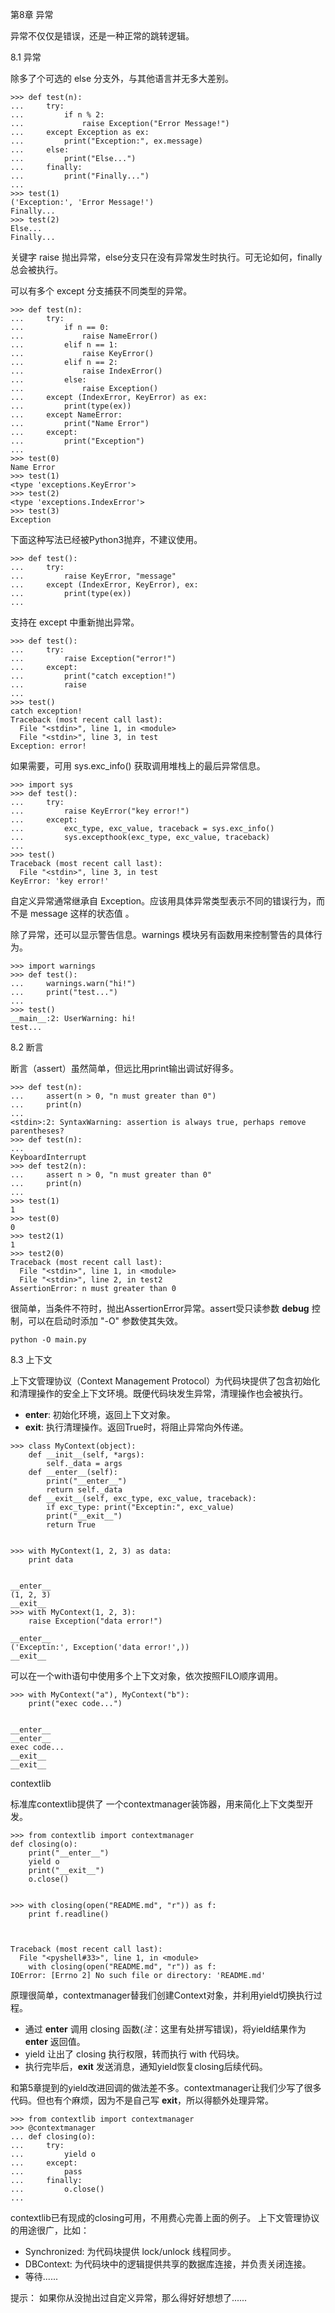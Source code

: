 第8章 异常

异常不仅仅是错误，还是一种正常的跳转逻辑。
 
8.1 异常

除多了个可选的 else 分支外，与其他语言并无多大差别。

```
>>> def test(n):
...     try:
...         if n % 2:
...             raise Exception("Error Message!")
...     except Exception as ex:
...         print("Exception:", ex.message)
...     else:
...         print("Else...")
...     finally:
...         print("Finally...")
...
>>> test(1)
('Exception:', 'Error Message!')
Finally...
>>> test(2)
Else...
Finally...
```

关键字 raise 抛出异常，else分支只在没有异常发生时执行。可无论如何，finally 总会被执行。

可以有多个 except 分支捕获不同类型的异常。

```
>>> def test(n):
...     try:
...         if n == 0:
...             raise NameError()
...         elif n == 1:
...             raise KeyError()
...         elif n == 2:
...             raise IndexError()
...         else:
...             raise Exception()
...     except (IndexError, KeyError) as ex:
...         print(type(ex))
...     except NameError:
...         print("Name Error")
...     except:
...         print("Exception")
...
>>> test(0)
Name Error
>>> test(1)
<type 'exceptions.KeyError'>
>>> test(2)
<type 'exceptions.IndexError'>
>>> test(3)
Exception
```

下面这种写法已经被Python3抛弃，不建议使用。

```
>>> def test():
...     try:
...         raise KeyError, "message"
...     except (IndexError, KeyError), ex:
...         print(type(ex))
...
```

支持在 except 中重新抛出异常。

```
>>> def test():
...     try:
...         raise Exception("error!")
...     except:
...         print("catch exception!")
...         raise
...
>>> test()
catch exception!
Traceback (most recent call last):
  File "<stdin>", line 1, in <module>
  File "<stdin>", line 3, in test
Exception: error!
```

如果需要，可用 sys.exc_info() 获取调用堆栈上的最后异常信息。

```
>>> import sys
>>> def test():
...     try:
...         raise KeyError("key error!")
...     except:
...         exc_type, exc_value, traceback = sys.exc_info()
...         sys.excepthook(exc_type, exc_value, traceback)
...
>>> test()
Traceback (most recent call last):
  File "<stdin>", line 3, in test
KeyError: 'key error!'
```

自定义异常通常继承自 Exception。应该用具体异常类型表示不同的错误行为，而不是 message 这样的状态值 。

除了异常，还可以显示警告信息。warnings 模块另有函数用来控制警告的具体行为。

```
>>> import warnings
>>> def test():
...     warnings.warn("hi!")
...     print("test...")
...
>>> test()
__main__:2: UserWarning: hi!
test...
```
 
8.2 断言

断言（assert）虽然简单，但远比用print输出调试好得多。

```
>>> def test(n):
...     assert(n > 0, "n must greater than 0")
...     print(n)
...
<stdin>:2: SyntaxWarning: assertion is always true, perhaps remove parentheses?
>>> def test(n):
...
KeyboardInterrupt
>>> def test2(n):
...     assert n > 0, "n must greater than 0"
...     print(n)
...
>>> test(1)
1
>>> test(0)
0
>>> test2(1)
1
>>> test2(0)
Traceback (most recent call last):
  File "<stdin>", line 1, in <module>
  File "<stdin>", line 2, in test2
AssertionError: n must greater than 0
```
很简单，当条件不符时，抛出AssertionError异常。assert受只读参数 __debug__ 控制，可以在启动时添加 "-O" 参数使其失效。

`python -O main.py`
 
8.3 上下文
 
上下文管理协议（Context Management Protocol）为代码块提供了包含初始化和清理操作的安全上下文环境。既便代码块发生异常，清理操作也会被执行。
 
* __enter__: 初始化环境，返回上下文对象。
* __exit__: 执行清理操作。返回True时，将阻止异常向外传递。
 
```
>>> class MyContext(object):
    def __init__(self, *args):
        self._data = args
    def __enter__(self):
        print("__enter__")
        return self._data
    def __exit__(self, exc_type, exc_value, traceback):
        if exc_type: print("Exceptin:", exc_value)
        print("__exit__")
        return True

    
>>> with MyContext(1, 2, 3) as data:
    print data

    
__enter__
(1, 2, 3)
__exit__
>>> with MyContext(1, 2, 3):
    raise Exception("data error!")

__enter__
('Exceptin:', Exception('data error!',))
__exit__
```
 
可以在一个with语句中使用多个上下文对象，依次按照FILO顺序调用。
 
```
>>> with MyContext("a"), MyContext("b"):
    print("exec code...")

    
__enter__
__enter__
exec code...
__exit__
__exit__
```
 
contextlib
 
标准库contextlib提供了 一个contextmanager装饰器，用来简化上下文类型开发。
 
```
>>> from contextlib import contextmanager
def closing(o):
    print("__enter__")
    yield o
    print("__exit__")
    o.close()

    
>>> with closing(open("README.md", "r")) as f:
    print f.readline()

    

Traceback (most recent call last):
  File "<pyshell#33>", line 1, in <module>
    with closing(open("README.md", "r")) as f:
IOError: [Errno 2] No such file or directory: 'README.md'
```
原理很简单，contextmanager替我们创建Context对象，并利用yield切换执行过程。
* 通过 __enter__ 调用 closing 函数(*注*：这里有处拼写错误)，将yield结果作为 __enter__ 返回值。
* yield 让出了 closing 执行权限，转而执行 with 代码块。
* 执行完毕后，__exit__ 发送消息，通知yield恢复closing后续代码。

和第5章提到的yield改进回调的做法差不多。contextmanager让我们少写了很多代码。但也有个麻烦，因为不是自己写 __exit__，所以得额外处理异常。
```
>>> from contextlib import contextmanager
>>> @contextmanager
... def closing(o):
...     try:
...         yield o
...     except:
...         pass
...     finally:
...         o.close()
...
```
contextlib已有现成的closing可用，不用费心完善上面的例子。
上下文管理协议的用途很广，比如：
* Synchronized: 为代码块提供 lock/unlock 线程同步。
* DBContext: 为代码块中的逻辑提供共享的数据库连接，并负责关闭连接。
* 等待......

提示：
如果你从没抛出过自定义异常，那么得好好想想了......
